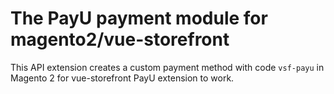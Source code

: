 # The PayU payment module for magento2/vue-storefront

This API extension creates a custom payment method with code `vsf-payu` in Magento 2 for vue-storefront PayU extension to work.
